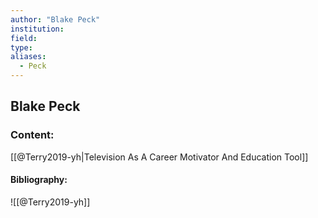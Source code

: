 ```yaml
---
author: "Blake Peck"
institution:
field:
type:
aliases:
  - Peck
---
```


## Blake Peck

### Content:
[[@Terry2019-yh|Television As A Career Motivator And Education Tool]]

#### Bibliography:

![[@Terry2019-yh]]